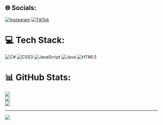 
## 🌐 Socials:
[![Instagram](https://img.shields.io/badge/Instagram-%23E4405F.svg?logo=Instagram&logoColor=white)](https://instagram.com/has_yav/) [![TikTok](https://img.shields.io/badge/TikTok-%23000000.svg?logo=TikTok&logoColor=white)](https://tiktok.com/@hxsxnyax) 

# 💻 Tech Stack:
![C#](https://img.shields.io/badge/c%23-%23239120.svg?style=flat&logo=c-sharp&logoColor=white) ![CSS3](https://img.shields.io/badge/css3-%231572B6.svg?style=flat&logo=css3&logoColor=white) ![JavaScript](https://img.shields.io/badge/javascript-%23323330.svg?style=flat&logo=javascript&logoColor=%23F7DF1E) ![Java](https://img.shields.io/badge/java-%23ED8B00.svg?style=flat&logo=java&logoColor=white) ![HTML5](https://img.shields.io/badge/html5-%23E34F26.svg?style=flat&logo=html5&logoColor=white)
# 📊 GitHub Stats:
![](https://github-readme-stats.vercel.app/api?username=HasanYavuz03&theme=react&hide_border=false&include_all_commits=false&count_private=false)<br/>
![](https://github-readme-streak-stats.herokuapp.com/?user=HasanYavuz03&theme=react&hide_border=false)<br/>
![](https://github-readme-stats.vercel.app/api/top-langs/?username=HasanYavuz03&theme=react&hide_border=false&include_all_commits=false&count_private=false&layout=compact)

---
[![](https://visitcount.itsvg.in/api?id=HasanYavuz03&icon=0&color=0)](https://visitcount.itsvg.in)

<!-- Proudly created with GPRM ( https://gprm.itsvg.in ) -->
